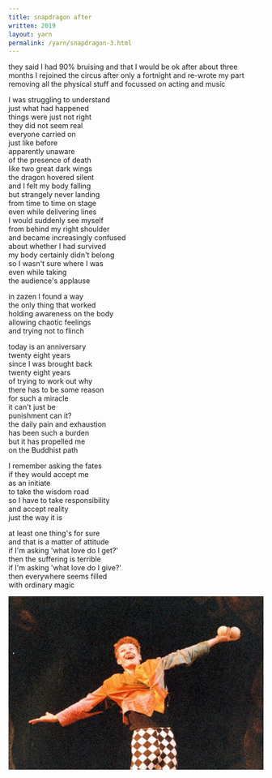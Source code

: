 ```yaml
---
title: snapdragon after
written: 2019
layout: yarn
permalink: /yarn/snapdragon-3.html
---
```


<div class="poem">
they said I had 90% bruising  
and that I would be ok  
after about three months  
I rejoined the circus  
after only a fortnight  
and re-wrote my part  
removing all the physical stuff  
and focussed on acting  
and music  
  
I was struggling to understand  
just what had happened  
things were just not right  
they did not seem real  
everyone carried on  
just like before  
apparently unaware  
of the presence of death  
like two great dark wings  
the dragon hovered silent  
and I felt my body falling  
but strangely never landing  
from time to time on stage  
even while delivering lines  
I would suddenly see myself  
from behind my right shoulder  
and became increasingly confused  
about whether I had survived  
my body certainly didn't belong  
so I wasn't sure where I was  
even while taking  
the audience's applause


in zazen I found a way  
the only thing that worked  
holding awareness on the body  
allowing chaotic feelings  
and trying not to flinch  


today is an anniversary  
twenty eight years  
since I was brought back  
twenty eight years  
of trying to work out why  
there has to be some reason  
for such a miracle  
it can't just be  
punishment can it?  
the daily pain and exhaustion  
has been such a burden  
but it has propelled me  
on the Buddhist path


I remember asking the fates  
if they would accept me  
as an initiate  
to take the wisdom road  
so I have to take responsibility  
and accept reality  
just the way it is  
  
at least one thing's for sure  
and that is a matter of attitude  
if I'm asking 'what love do I get?'  
then the suffering is terrible  
if I'm asking 'what love do I give?'  
then everywhere seems filled  
with ordinary magic  
</div>


![Phil](/assets/images/circus/h_as_phil91.jpg "Hughie as 'Phil'")

